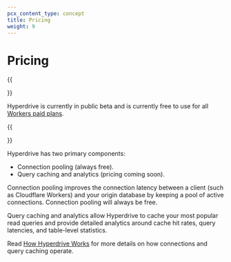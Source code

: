 ```yaml
---
pcx_content_type: concept
title: Pricing
weight: 9
---
```


# Pricing

{{<Aside type="note" header="Hyperdrive beta">}}

Hyperdrive is currently in public beta and is currently free to use for all [Workers paid plans](/workers/platform/pricing/).

{{</Aside>}}

Hyperdrive has two primary components:

- Connection pooling (always free).
- Query caching and analytics (pricing coming soon).

Connection pooling improves the connection latency between a client (such as Cloudflare Workers) and your origin database by keeping a pool of active connections. Connection pooling will always be free.

Query caching and analytics allow Hyperdrive to cache your most popular read queries and provide detailed analytics around cache hit rates, query latencies, and table-level statistics.

Read [How Hyperdrive Works](/hyperdrive/learning/how-hyperdrive-works/) for more details on how connections and query caching operate.
